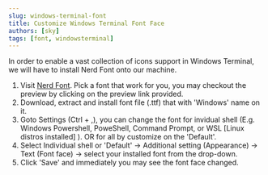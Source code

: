 ```yaml
---
slug: windows-terminal-font
title: Customize Windows Terminal Font Face
authors: [sky]
tags: [font, windowsterminal]
---
```


In order to enable a vast collection of icons support in Windows Terminal, we will have to install Nerd Font onto our machine.
1. Visit [Nerd Font](https://www.nerdfonts.com/font-downloads). Pick a font that work for you, you may checkout the preview by clicking on the preview link provided.
2. Download, extract and install font file (.ttf) that with 'Windows' name on it.
3. Goto Settings (Ctrl + ,), you can change the font for invidual shell (E.g. Windows Powershell, PoweShell, Command Prompt, or WSL [Linux distros installed] ). OR for all by customize on the 'Default'.
4. Select Individual shell or 'Default' -> Additional setting (Appearance) -> Text (Font face) -> select your installed font from the drop-down.
5. Click 'Save' and immediately you may see the font face changed.